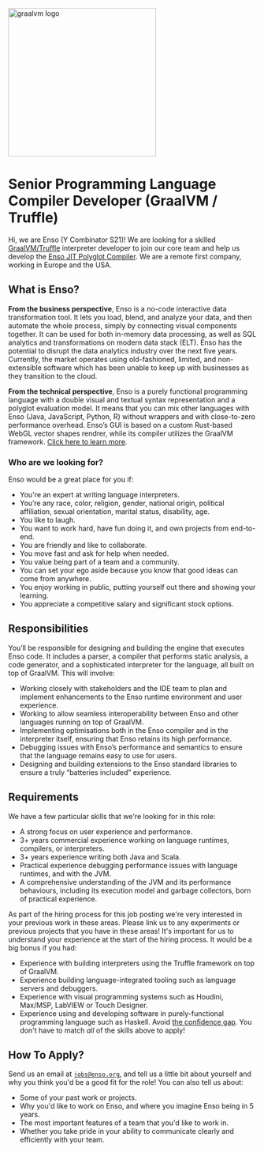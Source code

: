 <img src="https://user-images.githubusercontent.com/1623053/131850979-fdb0e243-6ffe-46b8-9c14-d86784659741.png" alt="graalvm logo" width="300px">

# Senior Programming Language Compiler Developer (GraalVM / Truffle)
Hi, we are Enso (Y Combinator S21)! We are looking for a skilled [GraalVM/Truffle](https://www.graalvm.org) interpreter 
developer to join our core team and help us develop the [Enso JIT Polyglot Compiler](https://enso.org/language#compiler). We are a remote first company, working in 
Europe and the USA.

## What is Enso?
**From the business perspective**, Enso is a no-code interactive data transformation 
tool. It lets you load, blend, and analyze your data, and then automate the 
whole process, simply by connecting visual components together. It can be used for 
both in-memory data processing, as well as SQL analytics and transformations on 
modern data stack (ELT). Enso has the potential to disrupt the data analytics 
industry over the next five years. 
Currently, the market operates using old-fashioned, limited, and non-extensible 
software which has been unable to keep up with businesses as they transition 
to the cloud.

**From the technical perspective**, Enso is a purely functional programming 
language with a double visual and textual syntax representation and a polyglot 
evaluation model. It means that you can mix other languages with Enso (Java, 
JavaScript, Python, R) without wrappers and with close-to-zero performance 
overhead. Enso’s GUI is based on a custom Rust-based WebGL vector shapes rendrer, 
while its compiler utilizes the GraalVM framework. [Click here to learn more](https://enso.org/language).

### Who are we looking for?
Enso would be a great place for you if:
- You're an expert at writing language interpreters.
- You’re any race, color, religion, gender, national origin, political affiliation, sexual orientation, 
  marital status, disability, age.
- You like to laugh.
- You want to work hard, have fun doing it, and own projects from end-to-end.
- You are friendly and like to collaborate.
- You move fast and ask for help when needed.
- You value being part of a team and a community.
- You can set your ego aside because you know that good ideas can come from anywhere.
- You enjoy working in public, putting yourself out there and showing your learning.
- You appreciate a competitive salary and significant stock options.

## Responsibilities
You’ll be responsible for designing and building the engine that executes Enso code. 
It includes a parser, a compiler that performs static analysis, a code generator, 
and a sophisticated interpreter for the language, all built on top of GraalVM. 
This will involve:
- Working closely with stakeholders and the IDE team to plan and implement 
  enhancements to the Enso runtime environment and user experience.
- Working to allow seamless interoperability between Enso and other languages 
  running on top of GraalVM.
- Implementing optimisations both in the Enso compiler and in the interpreter 
  itself, ensuring that Enso retains its high performance.
- Debugging issues with Enso’s performance and semantics to ensure that 
  the language remains easy to use for users.
- Designing and building extensions to the Enso standard libraries to 
  ensure a truly “batteries included” experience.

## Requirements
We have a few particular skills that we're looking for in this role:
- A strong focus on user experience and performance.
- 3+ years commercial experience working on language runtimes, compilers, 
  or interpreters.
- 3+ years experience writing both Java and Scala.
- Practical experience debugging performance issues with language runtimes, 
  and with the JVM.
- A comprehensive understanding of the JVM and its performance behaviours, 
  including its execution model and garbage collectors, born of practical experience.

As part of the hiring process for this job posting we're very interested in your 
previous work in these areas. Please link us to any experiments or previous projects 
that you have in these areas! It's important for us to understand your experience at 
the start of the hiring process.
It would be a big bonus if you had:
- Experience with building interpreters using the Truffle framework on top of GraalVM.
- Experience building language-integrated tooling such as language servers and debuggers.
- Experience with visual programming systems such as Houdini, Max/MSP, LabVIEW or 
  Touch Designer.
- Experience using and developing software in purely-functional programming language 
  such as Haskell.
Avoid [the confidence gap](https://www.forbes.com/sites/womensmedia/2014/04/28/act-now-to-shrink-the-confidence-gap/).
You don't have to match _all_ of the skills above to apply!

## How To Apply?
Send us an email at [`jobs@enso.org`](mailto:jobs@enso.org), and tell us a
little bit about yourself and why you think you'd be a good fit for the role!
You can also tell us about:

- Some of your past work or projects.
- Why you'd like to work on Enso, and where you imagine Enso being in 5 years.
- The most important features of a team that you'd like to work in.
- Whether you take pride in your ability to communicate clearly and efficiently
  with your team.
